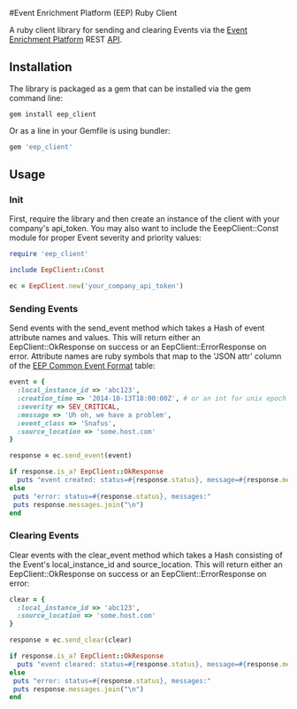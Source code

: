#Event Enrichment Platform (EEP) Ruby Client

A ruby client library for sending and clearing Events via the [Event Enrichment Platform](http://www.eventenrichment.com) REST [API](http://support.eventenrichment.com/knowledge_base/topics/rest-api).

## Installation

The library is packaged as a gem that can be installed via the gem command line:

```
gem install eep_client
```

Or as a line in your Gemfile is using bundler:

``` ruby
gem 'eep_client'
```

## Usage

### Init

First, require the library and then create an instance of the client with your company's api_token.  You may also want to include the EeepClient::Const module for proper Event severity and priority values:

``` ruby
require 'eep_client'

include EepClient::Const

ec = EepClient.new('your_company_api_token')
```

### Sending Events

Send events with the send_event method which takes a Hash of event attribute names and values.  This will return either an EepClient::OkResponse on success or an EepClient::ErrorResponse on error.  Attribute names are ruby symbols that map to the 'JSON attr' column of the [EEP Common Event Format](http://support.eventenrichment.com/knowledge_base/topics/event-enrichment-common-event-format) table:

``` ruby
event = {
  :local_instance_id => 'abc123',
  :creation_time => '2014-10-13T18:00:00Z', # or an int for unix epoch or a ruby Time instance
  :severity => SEV_CRITICAL,
  :message => 'Uh oh, we have a problem',
  :event_class => 'Snafus',
  :source_location => 'some.host.com'
}

response = ec.send_event(event)

if response.is_a? EepClient::OkResponse
  puts "event created: status=#{response.status}, message=#{response.message}, event_id=#{response.id}"
else
 puts "error: status=#{response.status}, messages:"
 puts response.messages.join("\n")
end
```

### Clearing Events

Clear events with the clear_event method which takes a Hash consisting of the Event's local_instance_id and source_location.  This will return either an EepClient::OkResponse on success or an EepClient::ErrorResponse on error:

``` ruby
clear = {
  :local_instance_id => 'abc123',
  :source_location => 'some.host.com'
}

response = ec.send_clear(clear)

if response.is_a? EepClient::OkResponse
  puts "event cleared: status=#{response.status}, message=#{response.message}, event_id=#{response.id}"
else
 puts "error: status=#{response.status}, messages:"
 puts response.messages.join("\n")
end
```

